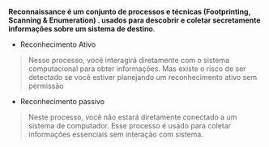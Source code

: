 **Reconnaissance é um conjunto de processos e técnicas (Footprinting, Scanning & Enumeration) .
usados para descobrir e coletar secretamente informações sobre um sistema de destino**.


- Reconhecimento Ativo

> Nesse processo, você interagirá diretamente com o sistema computacional para obter informações.
Mas existe o risco de ser detectado se você estiver planejando um reconhecimento ativo sem permissão



- Reconhecimento passivo

> Neste processo, você não estará diretamente conectado a um sistema de computador. Esse processo é usado para coletar informações essenciais sem interação com sistema.


